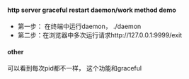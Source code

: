 #### http server graceful restart daemon/work method demo

- 第一步： 在终端中运行daemon， ./daemon
- 第二步：在浏览器中多次运行请求http://127.0.0.1:9999/exit



#### other 

可以看到每次pid都不一样， 这个功能和graceful